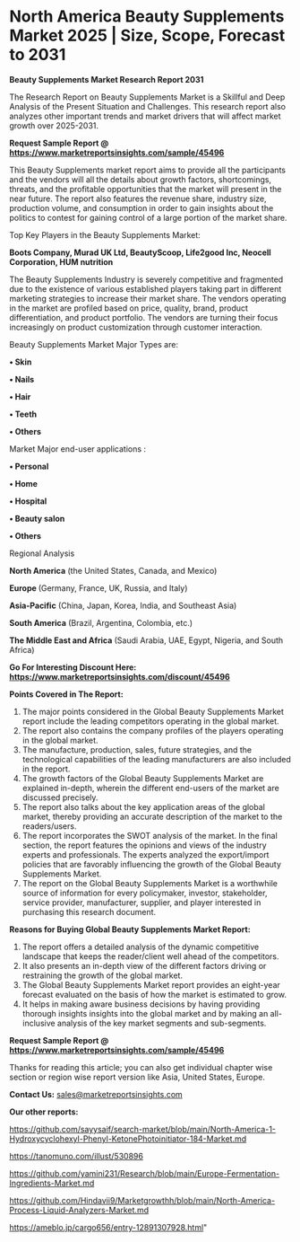 # North America Beauty Supplements Market 2025 | Size, Scope, Forecast to 2031

<strong>Beauty Supplements Market Research Report 2031</strong>

The Research Report on Beauty Supplements Market is a Skillful and Deep Analysis of the Present Situation and Challenges. This research report also analyzes other important trends and market drivers that will affect market growth over 2025-2031.

<strong>Request Sample Report @ <a href=https://www.marketreportsinsights.com/sample/45496>https://www.marketreportsinsights.com/sample/45496</a></strong>

This Beauty Supplements market report aims to provide all the participants and the vendors will all the details about growth factors, shortcomings, threats, and the profitable opportunities that the market will present in the near future. The report also features the revenue share, industry size, production volume, and consumption in order to gain insights about the politics to contest for gaining control of a large portion of the market share.

Top Key Players in the Beauty Supplements Market:

<strong>Boots Company, Murad UK Ltd, BeautyScoop, Life2good Inc, Neocell Corporation, HUM nutrition</strong>

The Beauty Supplements Industry is severely competitive and fragmented due to the existence of various established players taking part in different marketing strategies to increase their market share. The vendors operating in the market are profiled based on price, quality, brand, product differentiation, and product portfolio. The vendors are turning their focus increasingly on product customization through customer interaction.

Beauty Supplements Market Major Types are:

<strong>•  Skin

•  Nails

•  Hair

•  Teeth

•  Others</strong>

Market Major end-user applications :

<strong>•  Personal

•  Home

•  Hospital

•  Beauty salon

•  Others</strong>

Regional Analysis

</u><strong><b>North America</b></strong> (the United States, Canada, and Mexico)

<strong><b>Europe </b></strong>(Germany, France, UK, Russia, and Italy)

<strong><b>Asia-Pacific</b></strong> (China, Japan, Korea, India, and Southeast Asia)

<strong><b>South America</b></strong> (Brazil, Argentina, Colombia, etc.)

<strong><b>The Middle East and Africa</b></strong> (Saudi Arabia, UAE, Egypt, Nigeria, and South Africa)

<strong>Go For Interesting Discount Here: <a href=https://www.marketreportsinsights.com/discount/45496>https://www.marketreportsinsights.com/discount/45496</a></strong>

<strong>Points Covered in The Report:</strong>
<ol>
  <li>The major points considered in the Global Beauty Supplements Market report include the leading competitors operating in the global market.</li>
  <li>The report also contains the company profiles of the players operating in the global market.</li>
  <li>The manufacture, production, sales, future strategies, and the technological capabilities of the leading manufacturers are also included in the report.</li>
  <li>The growth factors of the Global Beauty Supplements Market are explained in-depth, wherein the different end-users of the market are discussed precisely.</li>
  <li>The report also talks about the key application areas of the global market, thereby providing an accurate description of the market to the readers/users.</li>
  <li>The report incorporates the SWOT analysis of the market. In the final section, the report features the opinions and views of the industry experts and professionals. The experts analyzed the export/import policies that are favorably influencing the growth of the Global Beauty Supplements Market.</li>
  <li>The report on the Global Beauty Supplements Market is a worthwhile source of information for every policymaker, investor, stakeholder, service provider, manufacturer, supplier, and player interested in purchasing this research document.</li>
</ol>
<strong>Reasons for Buying Global Beauty Supplements Market Report:</strong>

<ol>
  <li>The report offers a detailed analysis of the dynamic competitive landscape that keeps the reader/client well ahead of the competitors.</li>
  <li>It also presents an in-depth view of the different factors driving or restraining the growth of the global market.</li>
  <li>The Global Beauty Supplements Market report provides an eight-year forecast evaluated on the basis of how the market is estimated to grow.</li>
  <li>It helps in making aware business decisions by having providing thorough insights insights into the global market and by making an all-inclusive analysis of the key market segments and sub-segments.</li>
</ol>
<strong>Request Sample Report @ <a href=https://www.marketreportsinsights.com/sample/45496>https://www.marketreportsinsights.com/sample/45496</a></strong>


Thanks for reading this article; you can also get individual chapter wise section or region wise report version like Asia, United States, Europe.

<strong>Contact Us:</strong>
sales@marketreportsinsights.com

<strong>Our other reports:</strong>

<a href=https://github.com/sayysaif/search-market/blob/main/North-America-1-Hydroxycyclohexyl-Phenyl-KetonePhotoinitiator-184-Market.md>https://github.com/sayysaif/search-market/blob/main/North-America-1-Hydroxycyclohexyl-Phenyl-KetonePhotoinitiator-184-Market.md</a>

<a href=https://tanomuno.com/illust/530896>https://tanomuno.com/illust/530896</a>

<a href=https://github.com/yamini231/Research/blob/main/Europe-Fermentation-Ingredients-Market.md>https://github.com/yamini231/Research/blob/main/Europe-Fermentation-Ingredients-Market.md</a>

<a href=https://github.com/Hindavii9/Marketgrowthh/blob/main/North-America-Process-Liquid-Analyzers-Market.md>https://github.com/Hindavii9/Marketgrowthh/blob/main/North-America-Process-Liquid-Analyzers-Market.md</a>

<a href=https://ameblo.jp/cargo656/entry-12891307928.html>https://ameblo.jp/cargo656/entry-12891307928.html</a>"

